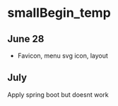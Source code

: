 # smallBegin_temp
## June 28
- Favicon, menu svg icon, layout

## July
Apply spring boot but doesnt work
